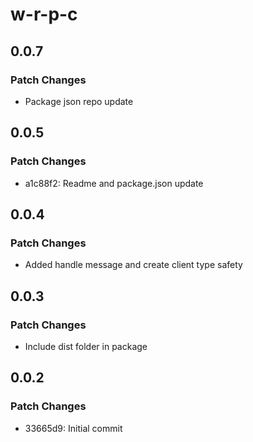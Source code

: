 # w-r-p-c

## 0.0.7

### Patch Changes

- Package json repo update

## 0.0.5

### Patch Changes

- a1c88f2: Readme and package.json update

## 0.0.4

### Patch Changes

- Added handle message and create client type safety

## 0.0.3

### Patch Changes

- Include dist folder in package

## 0.0.2

### Patch Changes

- 33665d9: Initial commit
